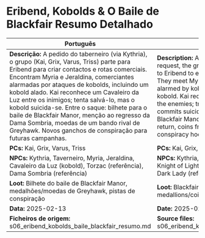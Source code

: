 # Eribend, Kobolds & O Baile de Blackfair  Resumo Detalhado

| Português | English |
|-----------|---------|
| **Descrição:** A pedido do taberneiro (via Kythria), o grupo (Kai, Grix, Varus, Triss) parte para Eribend para criar contactos e rotas comerciais. Encontram Myria e Jeraldina, comerciantes alarmadas por ataques de kobolds, incluindo um kobold alado. Kai reconhece um Cavaleiro da Luz entre os inimigos; tenta salvá-lo, mas o kobold suicida-se. Entre o saque: bilhete para o baile de Blackfair Manor, menção ao regresso da Dama Sombria, moedas de um bando rival de Greyhawk. Novos ganchos de conspiração para futuras campanhas.<br> | **Description:** At the innkeepers (via Kythria) request, the group (Kai, Grix, Varus, Triss) goes to Eribend to establish trade contacts and routes. They meet Myria and Jeraldina, merchants alarmed by kobold attacks, including a winged kobold. Kai recognizes a Knight of Light among the enemies; tries to save him, but the kobold commits suicide. Among the loot: ticket for the Blackfair Manor ball, mention of the Dark Ladys return, coins from a rival Greyhawk gang. New conspiracy hooks for future campaigns.<br> |
| **PCs:** Kai, Grix, Varus, Triss | **PCs:** Kai, Grix, Varus, Triss |
| **NPCs:** Kythria, Taverneiro, Myria, Jeraldina, Cavaleiro da Luz (kobold), Torzac (referência), Dama Sombria (referência) | **NPCs:** Kythria, Innkeeper, Myria, Jeraldina, Knight of Light (kobold), Torzac (reference), Dark Lady (reference) |
| **Loot:** Bilhete do baile de Blackfair Manor, medalhões/moedas de Greyhawk, pistas de conspiração | **Loot:** Blackfair Manor ball ticket, Greyhawk gang medallions/coins, conspiracy clues |
| **Data:** 2025-02-13 | **Date:** 2025-02-13 |
| **Ficheiros de origem:** s06_eribend_kobolds_baile_blackfair_resumo.md | **Source files:** s06_eribend_kobolds_baile_blackfair_resumo.md |


















